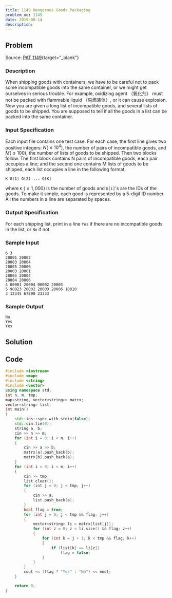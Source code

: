 ```yaml
---
title: 1149 Dangerous Goods Packaging
problem_no: 1149
date: 2019-08-14
description:
---
```


<!--more-->

## Problem

Source: [PAT 1149](https://pintia.cn/problem-sets/994805342720868352/exam/problems/1038429908921778176){target="_blank"}

### Description

When shipping goods with containers, we have to be careful not to pack some incompatible goods into the same container, or we might get ourselves in serious trouble. For example, oxidizing agent （氧化剂） must not be packed with flammable liquid （易燃液体）, or it can cause explosion.
Now you are given a long list of incompatible goods, and several lists of goods to be shipped. You are supposed to tell if all the goods in a list can be packed into the same container.

### Input Specification

Each input file contains one test case. For each case, the first line gives two positive integers: $N(≤10^4)$, the number of pairs of incompatible goods, and $M(≤100)$, the number of lists of goods to be shipped.
Then two blocks follow. The first block contains N pairs of incompatible goods, each pair occupies a line; and the second one contains M lists of goods to be shipped, each list occupies a line in the following format:

`K G[1] G[2] ... G[K]`

where `K` $(≤1,000)$ is the number of goods and `G[i]`'s are the IDs of the goods. To make it simple, each good is represented by a 5-digit ID number. All the numbers in a line are separated by spaces.

### Output Specification

For each shipping list, print in a line `Yes` if there are no incompatible goods in the list, or `No` if not.

### Sample Input

```text
6 3
20001 20002
20003 20004
20005 20006
20003 20001
20005 20004
20004 20006
4 00001 20004 00002 20003
5 98823 20002 20003 20006 10010
3 12345 67890 23333
```

### Sample Output

```text
No
Yes
Yes
```

## Solution

## Code




```cpp
#include <iostream>
#include <map>
#include <string>
#include <vector>
using namespace std;
int n, m, tmp;
map<string, vector<string>> matrx;
vector<string> list;
int main()
{
    std::ios::sync_with_stdio(false);
    std::cin.tie(0);
    string a, b;
    cin >> n >> m;
    for (int i = 0; i < n; i++)
    {
        cin >> a >> b;
        matrx[a].push_back(b);
        matrx[b].push_back(a);
    }
    for (int i = 0; i < m; i++)
    {
        cin >> tmp;
        list.clear();
        for (int j = 0; j < tmp; j++)
        {
            cin >> a;
            list.push_back(a);
        }
        bool flag = true;
        for (int j = 0; j < tmp && flag; j++)
        {
            vector<string> li = matrx[list[j]];
            for (int z = 0; z < li.size() && flag; z++)
            {
                for (int k = j + 1; k < tmp && flag; k++)
                {
                    if (list[k] == li[z])
                        flag = false;
                }
            }
        }
        cout << (flag ? "Yes" : "No") << endl;
    }

    return 0;
}
```
